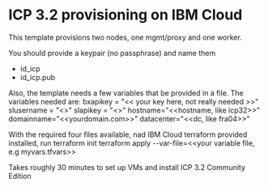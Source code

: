 # ICP 3.2 provisioning on IBM Cloud
This template provisions two nodes, one mgmt/proxy and one worker.

You should provide a keypair (no passphrase) and name them 
- id_icp 
- id_icp.pub

Also, the template needs a few variables that be provided in a file.
The variables needed are:
bxapikey = "<< your key here, not really needed >>"
slusername = "<<your IBM CLOUD ID>>"
slapikey  = "<<your IBM Cloud API Key>>"
hostname="<<hostname, like icp32>>"
domainname="<<yourdomain.com>>"
datacenter="<<dc, like fra04>>"

With the required four files available, nad IBM Cloud terraform provided installed, run
terraform init
terraform apply --var-file=<<your variable file, e.g myvars.tfvars>>

Takes roughly 30 minutes to set up VMs and install ICP 3.2 Community Edition